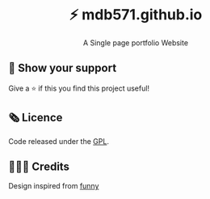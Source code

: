 <h1 align="center">⚡️  mdb571.github.io</h1>
<p align="center">A Single page portfolio Website</p>












## 🖤 Show your support

Give a ⭐ if this you find this project useful!

## 🗞 Licence

Code released under the [GPL](LICENSE).

## 👩🏾‍🔬 Credits

Design inspired from [funny](https://github.com/imfunniee)
